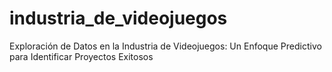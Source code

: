 # industria_de_videojuegos
Exploración de Datos en la Industria de Videojuegos: Un Enfoque Predictivo para Identificar Proyectos Exitosos
